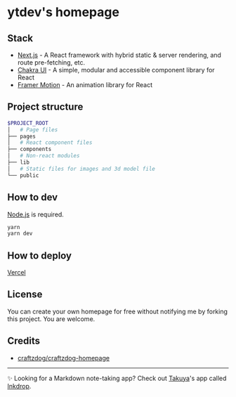 # ytdev's homepage

## Stack

- [Next.js](https://nextjs.org/) - A React framework with hybrid static & server rendering, and route pre-fetching, etc.
- [Chakra UI](https://chakra-ui.com/) - A simple, modular and accessible component library for React
- [Framer Motion](https://www.framer.com/motion/) - An animation library for React

## Project structure

```sh
$PROJECT_ROOT
│   # Page files
├── pages
│   # React component files
├── components
│   # Non-react modules
├── lib
│   # Static files for images and 3d model file
└── public
```

## How to dev

[Node.js](https://nodejs.org/) is required.

```sh
yarn
yarn dev
```

## How to deploy

[Vercel](https://vercel.com/)

## License

You can create your own homepage for free without notifying me by forking this project. You are welcome.

## Credits

- [craftzdog/craftzdog-homepage](https://github.com/craftzdog/craftzdog-homepage)

---

✨ Looking for a Markdown note-taking app? Check out [Takuya](https://craftz.dog)'s app called [Inkdrop](https://inkdrop.app).
